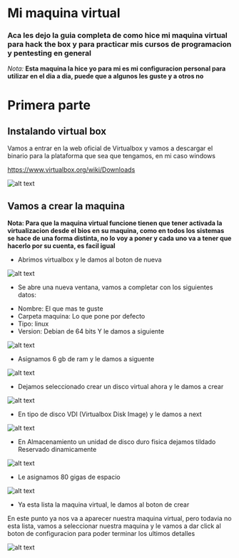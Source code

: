 # Mi maquina virtual
### Aca les dejo la guia completa de como hice mi maquina virtual para hack the box y para practicar mis cursos de programacion y pentesting en general 


*Nota:* **Esta maquina la hice yo para mi es mi configuracion personal para utilizar en el dia a dia, puede que a algunos les guste y a otros no**

# Primera parte

## Instalando virtual box


Vamos a entrar en la web oficial de Virtualbox y vamos a descargar el binario para la plataforma que sea que tengamos, en mi caso windows 

<https://www.virtualbox.org/wiki/Downloads>

![alt text](https://github.com/isat-lab/isat-lab.github.io/blob/048b712daf1f89c36da4bb86a7272af3e99160a3/_posts/imagenes%20apra%20el%20markdown%20de%20mi%20primera%20maquina%20virtual/Virtualbox_download.jpeg "Virtualbox_download")

## Vamos a crear la maquina

**Nota: Para que la maquina virtual funcione tienen que tener activada la virtualizacion desde el bios en su maquina, como en todos los sistemas se hace de una forma distinta, no lo voy a poner y cada uno va a tener que hacerlo por su cuenta, es facil igual**

* Abrimos virtualbox y le damos al boton de nueva 

![alt text](https://github.com/isat-lab/isat-lab.github.io/blob/f450652abf9e610b8c78440dc260ea70ceabd0de/_posts/imagenes%20apra%20el%20markdown%20de%20mi%20primera%20maquina%20virtual/maquina%20nueva,%20boton%20nueva.jpeg "boton maquina nueva")

* Se abre una nueva ventana, vamos a completar con los siguientes datos: 
- Nombre: El que mas te guste
- Carpeta maquina: Lo que pone por defecto
- Tipo: linux
- Version: Debian de 64 bits
Y le damos a siguiente

![alt text](https://github.com/isat-lab/isat-lab.github.io/blob/f450652abf9e610b8c78440dc260ea70ceabd0de/_posts/imagenes%20apra%20el%20markdown%20de%20mi%20primera%20maquina%20virtual/interfaz%20de%20nueva%20maquina.jpeg "interfaz de maquina nueva")

* Asignamos 6 gb de ram y le damos a siguente

![alt text](https://github.com/isat-lab/isat-lab.github.io/blob/f450652abf9e610b8c78440dc260ea70ceabd0de/_posts/imagenes%20apra%20el%20markdown%20de%20mi%20primera%20maquina%20virtual/asignamos%20la%20ram,%206%20gigas.jpeg "asignamos la ram y le damos 6 gb")

* Dejamos seleccionado crear un disco virtual ahora y le damos a crear

![alt text](https://github.com/isat-lab/isat-lab.github.io/blob/f450652abf9e610b8c78440dc260ea70ceabd0de/_posts/imagenes%20apra%20el%20markdown%20de%20mi%20primera%20maquina%20virtual/creamos%20disco%20duro%20virtual.jpeg "crear disco virtual")

* En tipo de disco VDI (Virtualbox Disk Image) y le damos a next

![alt text](https://github.com/isat-lab/isat-lab.github.io/blob/f450652abf9e610b8c78440dc260ea70ceabd0de/_posts/imagenes%20apra%20el%20markdown%20de%20mi%20primera%20maquina%20virtual/tipo%20de%20disco%20virtual%20disk%20image%20vdi.jpeg "tipo de disco vdi")

* En Almacenamiento un unidad de disco duro fisica dejamos tildado Reservado dinamicamente

![alt text](https://github.com/isat-lab/isat-lab.github.io/blob/f450652abf9e610b8c78440dc260ea70ceabd0de/_posts/imagenes%20apra%20el%20markdown%20de%20mi%20primera%20maquina%20virtual/reservado%20dinamicamente.jpeg "Reservado dinamicamente")

* Le asignamos 80 gigas de espacio 

![alt text](https://github.com/isat-lab/isat-lab.github.io/blob/f450652abf9e610b8c78440dc260ea70ceabd0de/_posts/imagenes%20apra%20el%20markdown%20de%20mi%20primera%20maquina%20virtual/con%2080%20gigas%20de%20espacio.jpeg "80 gigas")

* Ya esta lista la maquina virtual, le damos al boton de crear

En este punto ya nos va a aparecer nuestra maquina virtual, pero todavia no esta lista, vamos a seleccionar nuestra maquina y le vamos a dar click al boton de configuracion para poder terminar los ultimos detalles 

![alt text](https://github.com/isat-lab/isat-lab.github.io/blob/f450652abf9e610b8c78440dc260ea70ceabd0de/_posts/imagenes%20apra%20el%20markdown%20de%20mi%20primera%20maquina%20virtual/seleccionamos%20la%20maquina%20que%20se%20creo%20y%20le%20damos%20a%20configuraciones.jpeg "boton de configuracion")
